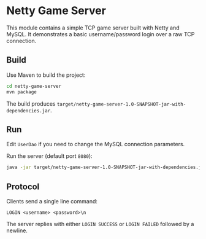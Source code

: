 # Netty Game Server

This module contains a simple TCP game server built with Netty and MySQL.
It demonstrates a basic username/password login over a raw TCP connection.

## Build

Use Maven to build the project:

```bash
cd netty-game-server
mvn package
```

The build produces `target/netty-game-server-1.0-SNAPSHOT-jar-with-dependencies.jar`.

## Run

Edit `UserDao` if you need to change the MySQL connection parameters.

Run the server (default port `8080`):

```bash
java -jar target/netty-game-server-1.0-SNAPSHOT-jar-with-dependencies.jar
```

## Protocol

Clients send a single line command:

```
LOGIN <username> <password>\n
```

The server replies with either `LOGIN SUCCESS` or `LOGIN FAILED` followed by a newline.
